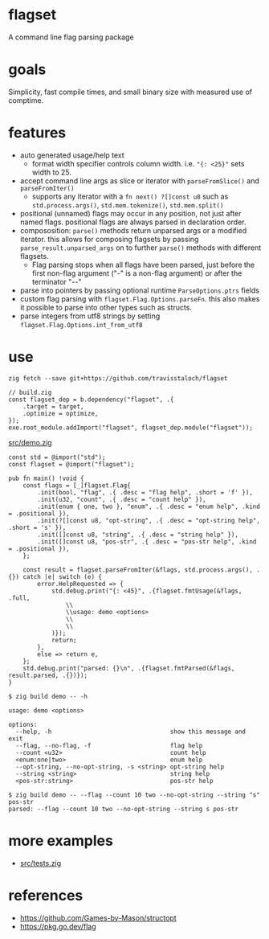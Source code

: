 # flagset
A command line flag parsing package

# goals
Simplicity, fast compile times, and small binary size with measured use of comptime.

# features
* auto generated usage/help text
  * format width specifier controls column width.  i.e. `"{: <25}"` sets width to 25.
* accept command line args as slice or iterator with `parseFromSlice()` and `parseFromIter()`
  * supports any iterator with a `fn next() ?[]const u8` such as `std.process.args()`, `std.mem.tokenize()`, `std.mem.split()`
* positional (unnamed) flags may occur in any position, not just after named flags.  positional flags are always parsed in declaration order.
* compososition: `parse()` methods return unparsed args or a modified iterator.  this allows for composing flagsets by passing `parse_result.unparsed_args` on to further `parse()` methods with different flagsets.
  * Flag parsing stops when all flags have been parsed, just before the first non-flag argument ("-" is a non-flag argument) or after the terminator "--"
* parse into pointers by passing optional runtime `ParseOptions.ptrs` fields
* custom flag parsing with `flagset.Flag.Options.parseFn`.  this also makes it possible to parse into other types such as structs.
* parse integers from utf8 strings by setting `flagset.Flag.Options.int_from_utf8`

# use
```console
zig fetch --save git+https://github.com/travisstaloch/flagset
```

```zig
// build.zig
const flagset_dep = b.dependency("flagset", .{
    .target = target,
    .optimize = optimize,
});
exe.root_module.addImport("flagset", flagset_dep.module("flagset"));
```

[src/demo.zig](src/demo.zig)
```zig
const std = @import("std");
const flagset = @import("flagset");

pub fn main() !void {
    const flags = [_]flagset.Flag{
        .init(bool, "flag", .{ .desc = "flag help", .short = 'f' }),
        .init(u32, "count", .{ .desc = "count help" }),
        .init(enum { one, two }, "enum", .{ .desc = "enum help", .kind = .positional }),
        .init(?[]const u8, "opt-string", .{ .desc = "opt-string help", .short = 's' }),
        .init([]const u8, "string", .{ .desc = "string help" }),
        .init([]const u8, "pos-str", .{ .desc = "pos-str help", .kind = .positional }),
    };

    const result = flagset.parseFromIter(&flags, std.process.args(), .{}) catch |e| switch (e) {
        error.HelpRequested => {
            std.debug.print("{: <45}", .{flagset.fmtUsage(&flags, .full,
                \\
                \\usage: demo <options>
                \\
                \\
            )});
            return;
        },
        else => return e,
    };
    std.debug.print("parsed: {}\n", .{flagset.fmtParsed(&flags, result.parsed, .{})});
}
```
```console
$ zig build demo -- -h

usage: demo <options>

options:
  --help, -h                                 show this message and exit
  --flag, --no-flag, -f                      flag help
  --count <u32>                              count help
  <enum:one|two>                             enum help
  --opt-string, --no-opt-string, -s <string> opt-string help
  --string <string>                          string help
  <pos-str:string>                           pos-str help

$ zig build demo -- --flag --count 10 two --no-opt-string --string "s" pos-str
parsed: --flag --count 10 two --no-opt-string --string s pos-str
```

# more examples
* [src/tests.zig](src/tests.zig)

# references
* https://github.com/Games-by-Mason/structopt
* https://pkg.go.dev/flag
